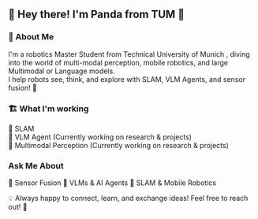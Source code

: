 ## 🐼 Hey there! I'm Panda from TUM 👋  

### 🚀 About Me  
I'm a robotics Master Student from Technical University of Munich , diving into the world of multi-modal perception, mobile robotics, and large Multimodal or Language models.  
I help robots see, think, and explore with SLAM, VLM Agents, and sensor fusion! 🤖  

### 🏗️ What I'm working
🔹 SLAM  
🔹 VLM Agent  (Currently working on research & projects)  
🔹 Multimodal Perception  (Currently working on research & projects)  
  
###  Ask Me About  
📡 Sensor Fusion 🧠 VLMs & AI Agents 🚀 SLAM & Mobile Robotics  

💡 Always happy to connect, learn, and exchange ideas! Feel free to reach out! 🤝 
